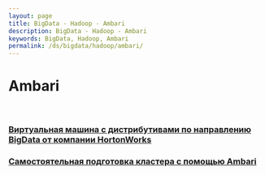```yaml
---
layout: page
title: BigData - Hadoop - Ambari
description: BigData - Hadoop - Ambari
keywords: BigData, Hadoop, Ambari
permalink: /ds/bigdata/hadoop/ambari/
---
```


# Ambari

<br/>

### [Виртуальная машина с дистрибутивами по направлению BigData от компании HortonWorks](/ds/bigdata/hadoop/ambari/hortonworks/)

### [Самостоятельная подготовка кластера с помощью Ambari](//javadev.org/devtools/ds/bigdata/hadoop/install/ambari/)
